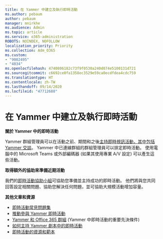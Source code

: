 ```yaml
---
title: 在 Yammer 中建立及執行即時活動
ms.author: pebaum
author: pebaum
manager: mnirkhe
ms.audience: Admin
ms.topic: article
ms.service: o365-administration
ROBOTS: NOINDEX, NOFOLLOW
localization_priority: Priority
ms.collection: Adm_O365
ms.custom:
- "9002495"
- "4834"
ms.openlocfilehash: 4740806182c73f9f0530a240d074e5100131d721
ms.sourcegitcommit: c6692ce0fa1358ec3529e59ca0ecdfdea4cdc759
ms.translationtype: HT
ms.contentlocale: zh-TW
ms.lasthandoff: 09/14/2020
ms.locfileid: "47712688"
---
```

# <a name="create-and-run-live-events-in-yammer"></a>在 Yammer 中建立及執行即時活動

**關於 Yammer 中的即時活動**

Yammer 群組管理員可以在活動之前、期間和之後[主持即時視訊活動，其中包括 Yammer 交談](https://docs.microsoft.com/yammer/manage-yammer-groups/yammer-live-events)。 Yammer 中已連線群組的群組管理員可以排定即時活動。 使用電腦中的 Microsoft Teams 或外部編碼器 (如果其使用專業 A/V 設定) 可以產生這些活動。

**取得額外的協助來準備近期活動**

我們的[即時活動協助小組](https://aka.ms/AA87gbh)可協助您準備並主持成功的即時活動。 他們將與您共同回答設定相關問題、協助您解決任何問題，並可協助大規模活動增加容量。

**其他文章和資源**

- [即時活動常見問題集](https://support.office.com/article/43bbd59d-a734-4c8f-923d-6a239d137d34)
- [推動參與 Yammer 即時活動](https://support.office.com/article/drive-engagement-in-a-yammer-live-event-c0244ad8-6dcb-419c-add9-2e4a00543412?ui=en-US&rs=en-US&ad=US)
- [Yammer 和 Office 365 群組](https://docs.microsoft.com/yammer/manage-yammer-groups/yammer-and-office-365-groups) (Yammer 中即時活動的重要先決條件)
- [如何主持 Yammer 劇本中的即時活動](https://aka.ms/LiveEventsinYammerplaybook)
- [即時活動的資源和範本](https://aka.ms/LiveEventYammerTemplates)
